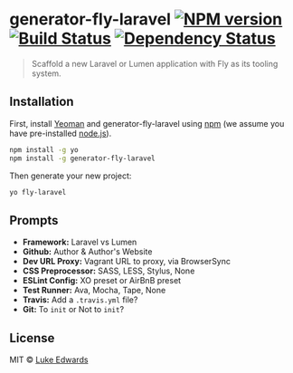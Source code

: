 # generator-fly-laravel [![NPM version][npm-image]][npm-url] [![Build Status][travis-image]][travis-url] [![Dependency Status][daviddm-image]][daviddm-url]
> Scaffold a new Laravel or Lumen application with Fly as its tooling system.

## Installation

First, install [Yeoman](http://yeoman.io) and generator-fly-laravel using [npm](https://www.npmjs.com/) (we assume you have pre-installed [node.js](https://nodejs.org/)).

```bash
npm install -g yo
npm install -g generator-fly-laravel
```

Then generate your new project:

```bash
yo fly-laravel
```

## Prompts

* **Framework:** Laravel vs Lumen
* **Github:** Author & Author's Website
* **Dev URL Proxy:** Vagrant URL to proxy, via BrowserSync
* **CSS Preprocessor:** SASS, LESS, Stylus, None
* **ESLint Config:** XO preset or AirBnB preset
* **Test Runner:** Ava, Mocha, Tape, None
* **Travis:** Add a `.travis.yml` file?
* **Git:** To `init` or Not to `init`?

## License

MIT © [Luke Edwards](https://lukeed.com)


[npm-image]: https://badge.fury.io/js/generator-fly-laravel.svg
[npm-url]: https://npmjs.org/package/generator-fly-laravel
[travis-image]: https://travis-ci.org/lukeed/generator-fly-laravel.svg?branch=master
[travis-url]: https://travis-ci.org/lukeed/generator-fly-laravel
[daviddm-image]: https://david-dm.org/lukeed/generator-fly-laravel.svg?theme=shields.io
[daviddm-url]: https://david-dm.org/lukeed/generator-fly-laravel
